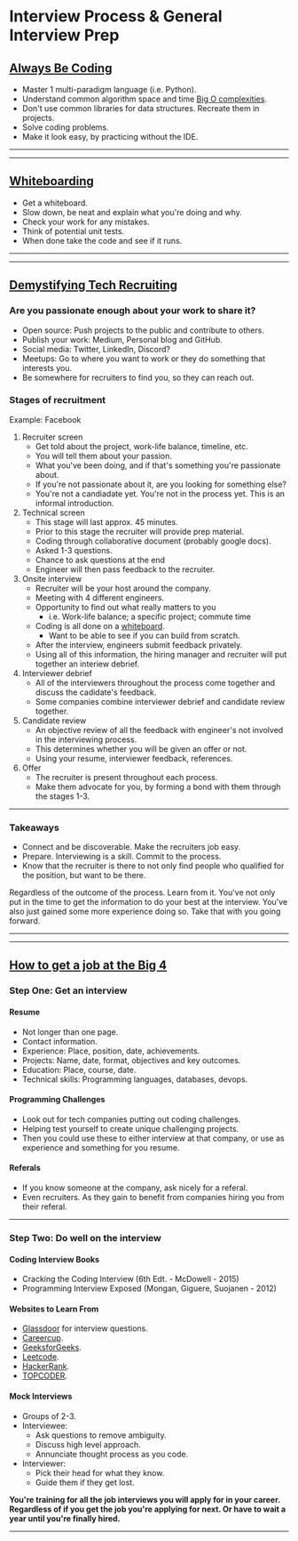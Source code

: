 # Interview Process & General Interview Prep

## [Always Be Coding](https://medium.com/always-be-coding/abc-always-be-coding-d5f8051afce2)

- Master 1 multi-paradigm language (i.e. Python).
- Understand common algorithm space and time [Big O complexities](https://www.bigocheatsheet.com/).
- Don't use common libraries for data structures. Recreate them in projects.
- Solve coding problems.
- Make it look easy, by practicing without the IDE.

___
___

## [Whiteboarding](https://writing.pupius.co.uk/whiteboarding-4df873dbba2e)

- Get a whiteboard.
- Slow down, be neat and explain what you're doing and why.
- Check your work for any mistakes.
- Think of potential unit tests.
- When done take the code and see if it runs.

___
___

## [Demystifying Tech Recruiting](https://www.youtube.com/watch?v=N233T0epWTs)

### Are you passionate enough about your work to share it?

- Open source: Push projects to the public and contribute to others.
- Publish your work: Medium, Personal blog and GitHub.
- Social media: Twitter, LinkedIn, Discord?
- Meetups: Go to where you want to work or they do something that interests you.
- Be somewhere for recruiters to find you, so they can reach out.


### Stages of recruitment

Example: Facebook

1. Recruiter screen
    - Get told about the project, work-life balance, timeline, etc.
    - You will tell them about your passion.
    - What you've been doing, and if that's something you're passionate about.
    - If you're not passionate about it, are you looking for something else?
    - You're not a candiadate yet. You're not in the process yet. This is an informal introduction.
2. Technical screen
    - This stage will last approx. 45 minutes.
    - Prior to this stage the recruiter will provide prep material.
    - Coding through collaborative document (probably google docs).
    - Asked 1-3 questions.
    - Chance to ask questions at the end
    - Engineer will then pass feedback to the recruiter.
3. Onsite interview
    - Recruiter will be your host around the company.
    - Meeting with 4 different engineers.
    - Opportunity to find out what really matters to you
      - i.e. Work-life balance; a specific project; commute time
    - Coding is all done on a [whiteboard](#whiteboarding).
      - Want to be able to see if you can build from scratch.
    - After the interview, engineers submit feedback privately.
    - Using all of this information, the hiring manager and recruiter will put together an interiew debrief.
4. Interviewer debrief
    - All of the interviewers throughout the process come together and discuss the cadidate's feedback.
    - Some companies combine interviewer debrief and candidate review together.
5. Candidate review
    - An objective review of all the feedback with engineer's not involved in the interviewing process.
    - This determines whether you will be given an offer or not.
    - Using your resume, interviewer feedback, references.
6. Offer
    - The recruiter is present throughout each process.
    - Make them advocate for you, by forming a bond with them through the stages 1-3.

___

### Takeaways

- Connect and be discoverable. Make the recruiters job easy.
- Prepare. Interviewing is a skill. Commit to the process.
- Know that the recruiter is there to not only find people who qualified for the position, but want to be there.

Regardless of the outcome of the process. Learn from it. You've not only put in the time to get the information to do your best at the interview. You've also just gained some more experience doing so. Take that with you going forward.

___
___

## [How to get a job at the Big 4](https://www.youtube.com/watch?v=YJZCUhxNCv8)

### Step One: Get an interview

#### Resume

  - Not longer than one page.
  - Contact information.
  - Experience: Place, position, date, achievements.
  - Projects: Name, date, format, objectives and key outcomes.
  - Education: Place, course, date.
  - Technical skills: Programming languages, databases, devops.

#### Programming Challenges

  - Look out for tech companies putting out coding challenges.
  - Helping test yourself to create unique challenging projects.
  - Then you could use these to either interview at that company, or use as experience and something for you resume.

#### Referals

  - If you know someone at the company, ask nicely for a referal.
  - Even recruiters. As they gain to benefit from companies hiring you from their referal.

___

### Step Two: Do well on the interview

#### Coding Interview Books

- Cracking the Coding Interview (6th Edt. - McDowell - 2015)
- Programming Interview Exposed (Mongan, Giguere, Suojanen - 2012)

#### Websites to Learn From

- [Glassdoor](https://www.glassdoor.com/) for interview questions.
- [Careercup](https://www.careercup.com/).
- [GeeksforGeeks](https://www.geeksforgeeks.org/).
- [Leetcode](https://leetcode.com/).
- [HackerRank](https://www.hackerrank.com/).
- [TOPCODER](https://www.topcoder.com/).

#### Mock Interviews

- Groups of 2-3.
- Interviewee:
    - Ask questions to remove ambiguity.
    - Discuss high level approach.
    - Annunciate thought process as you code.
- Interviewer:
    - Pick their head for what they know.
    - Guide them if they get lost.

**You're training for all the job interviews you will apply for in your career. Regardless of if you get the job you're applying for next. Or have to wait a year until you're finally hired.**

___
